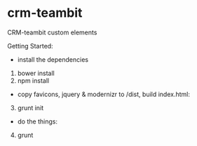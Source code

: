 # crm-teambit

CRM-teambit custom elements

Getting Started:
- install the dependencies
1) bower install
2) npm install

- copy favicons, jquery & modernizr to /dist, build index.html:
3) grunt init

- do the things:
4) grunt


